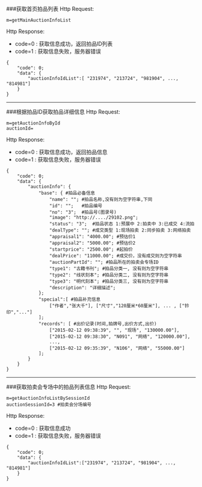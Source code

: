 ###<a name="1">获取首页拍品列表</a>
Http Request: 

```
m=getMainAuctionInfoList
```
Http Response:

- code=0 : 获取信息成功，返回拍品ID列表
- code=1 : 获取信息失败，服务器错误

``` 
{ 
    "code": 0;
    "data": {
    	"auctionInfoIdList":[ "231974", "213724", "981904", ..., "814981"]
	}
}
```
---
###<a name="2">根据拍品ID获取拍品详细信息</a>
Http Request: 

```
m=getAuctionInfoById
auctionId=
```
Http Response:

- code=0 : 获取信息成功，返回拍品信息
- code=1 : 获取信息失败，服务器错误

``` 
{ 
    "code": 0;
    "data": {
    	"auctionInfo": {
    		"base": { #拍品必备信息
    			"name": ""; #拍品名称,没有则为空字符串,下同
    			"id": "";   #拍品编号
    			"no": "3";  #拍品号(图录号)
				"image": "http://..../29102.png"; 
				"status": "3";  #拍品状态 1:预展中 2:拍卖中 3:已成交 4:流拍 
    			"dealType": ""; #成交类型 1:现场拍卖 2:同步拍卖 3:网络拍卖
				"appraisal1": "4000.00"; #预估价1
				"appraisal2": "5000.00"; #预估价2
				"startprice": "2500.00"; #起拍价
				"dealPrice": "11000.00"; #成交价，没有成交则为空字符串
    			"auctionPartId": ""; #拍品所在的拍卖会专场ID
    			"type1": "古籍书刊"; #拍品分类一, 没有则为空字符串
    			"type2": "线状刻本"; #拍品分类二, 没有则为空字符串
    			"type3": "明代刻本"; #拍品分类三, 没有则为空字符串
    			"description": "详细描述";
    		};
    		"special":[ #拍品补充信息
    		    ["作者","张大千"], ["尺寸","120厘米*60厘米"], ... , ["钤印","..."]
    		];   		
    		"records": [ #出价记录(时间,拍牌号,出价方式,出价)
    			["2015-02-12 09:38:39", "", "现场", "130000.00"],
    			["2015-02-12 09:38:30", "N091", "网络", "120000.00"],
    			...,
    			["2015-02-12 09:35:39", "N106", "网络", "55000.00"]
    		]; 	
    	}
	}
}
```
---
###<a name="3">获取拍卖会专场中的拍品列表信息</a>
Http Request: 

```
m=getAuctionInfoListBySessionId
auctionSessionId=3 #拍卖会分场编号
```
Http Response:

- code=0 : 获取信息成功
- code=1 : 获取信息失败，服务器错误

``` 
{ 
    "code": 0;
    "data": {
    	"auctionInfoIdList":["231974", "213724", "981904", ..., "814981"]
	}
} 
```

